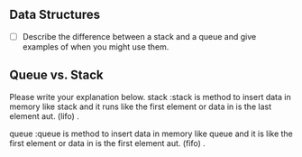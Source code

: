 ## Data Structures
* [ ] Describe the difference between a stack and a queue and give examples of when you might use them.

## Queue vs. Stack
Please write your explanation below.
stack :stack is method to insert data in memory like stack and it runs like the first element or data in is the last element aut. (lifo) .

queue :queue is method to insert data in memory like queue and it is like the first element or data in is the first element aut. (fifo) .